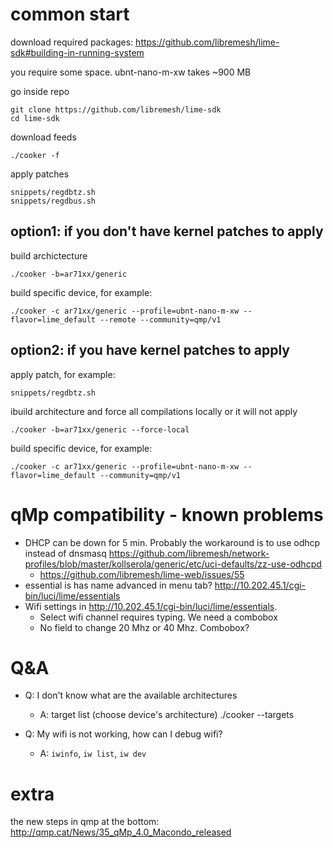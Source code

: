 # common start

download required packages: https://github.com/libremesh/lime-sdk#building-in-running-system

you require some space. ubnt-nano-m-xw takes ~900 MB

go inside repo

    git clone https://github.com/libremesh/lime-sdk
    cd lime-sdk

download feeds

    ./cooker -f

apply patches

    snippets/regdbtz.sh
    snippets/regdbus.sh

## option1: if you don't have kernel patches to apply

build archictecture

    ./cooker -b=ar71xx/generic

build specific device, for example:

    ./cooker -c ar71xx/generic --profile=ubnt-nano-m-xw --flavor=lime_default --remote --community=qmp/v1

## option2: if you have kernel patches to apply

apply patch, for example:

    snippets/regdbtz.sh

ibuild architecture and force all compilations locally or it will not apply

    ./cooker -b=ar71xx/generic --force-local

build specific device, for example:

    ./cooker -c ar71xx/generic --profile=ubnt-nano-m-xw --flavor=lime_default --community=qmp/v1

# qMp compatibility - known problems

- DHCP can be down for 5 min. Probably the workaround is to use odhcp instead of dnsmasq https://github.com/libremesh/network-profiles/blob/master/kollserola/generic/etc/uci-defaults/zz-use-odhcpd
    - https://github.com/libremesh/lime-web/issues/55
- essential is has name advanced in menu tab? http://10.202.45.1/cgi-bin/luci/lime/essentials
- Wifi settings in http://10.202.45.1/cgi-bin/luci/lime/essentials.
    - Select wifi channel requires typing. We need a combobox
    - No field to change 20 Mhz or 40 Mhz. Combobox?

# Q&A

- Q: I don't know what are the available architectures
    - A: target list (choose device's architecture)
        ./cooker --targets

- Q: My wifi is not working, how can I debug wifi?
    - A: `iwinfo`, `iw list`, `iw dev`

# extra

the new steps in qmp at the bottom: http://qmp.cat/News/35_qMp_4.0_Macondo_released
